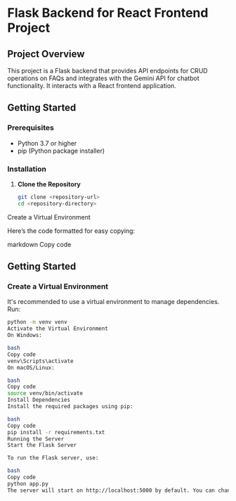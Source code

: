 # Flask Backend for React Frontend Project

## Project Overview

This project is a Flask backend that provides API endpoints for CRUD operations on FAQs and integrates with the Gemini API for chatbot functionality. It interacts with a React frontend application.

## Getting Started

### Prerequisites

- Python 3.7 or higher
- pip (Python package installer)

### Installation

1. **Clone the Repository**

   ```bash
   git clone <repository-url>
   cd <repository-directory>
Create a Virtual Environment

Here’s the code formatted for easy copying:

markdown
Copy code
## Getting Started

### Create a Virtual Environment

It's recommended to use a virtual environment to manage dependencies. Run:

```bash
python -m venv venv
Activate the Virtual Environment
On Windows:

bash
Copy code
venv\Scripts\activate
On macOS/Linux:

bash
Copy code
source venv/bin/activate
Install Dependencies
Install the required packages using pip:

bash
Copy code
pip install -r requirements.txt
Running the Server
Start the Flask Server

To run the Flask server, use:

bash
Copy code
python app.py
The server will start on http://localhost:5000 by default. You can change the port or host in the app.py file if needed.

